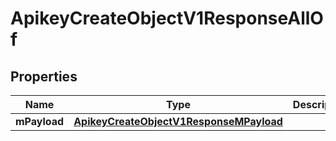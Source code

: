 

# ApikeyCreateObjectV1ResponseAllOf


## Properties

Name | Type | Description | Notes
------------ | ------------- | ------------- | -------------
**mPayload** | [**ApikeyCreateObjectV1ResponseMPayload**](ApikeyCreateObjectV1ResponseMPayload.md) |  | 



